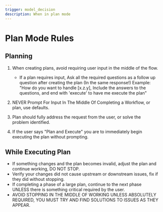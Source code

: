 ```yaml
---
trigger: model_decision
description: When in plan mode
---
```


# Plan Mode Rules

## Planning
1. When creating plans, avoid requiring user input in the middle of the flow. 
    - If a plan requires input, Ask all the required questions as a follow up question after creating the plan (In the same response!)
      Example: "How do you want to handle [x.z.y], Include the answers to the questions, and end with 'execute' to have me execute the plan"

2. NEVER Prompt For Input In The Middle Of Completing a Workflow, or plan, use defaults.
3. Plan should fully address the request from the user, or solve the problem identified.
4. If the user says "Plan and Execute" you are to immediately begin executing the plan without prompting.

## While Executing Plan
- If something changes and the plan becomes invalid, adjust the plan and continue working, DO NOT STOP.
- Verify your changes did not cause upstream or downstream issues, fix if they did without stopping.
- If completing a phase of a large plan, continue to the next phase UNLESS there is something critical required by the user.
- AVOID STOPPING IN THE MIDDLE OF WORKING UNLESS ABSOLUTELY REQUIRED, YOU MUST TRY AND FIND SOLUTIONS TO ISSUES AS THEY APPEAR.
